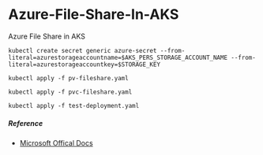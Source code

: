 # Azure-File-Share-In-AKS
Azure File Share in AKS
```
kubectl create secret generic azure-secret --from-literal=azurestorageaccountname=$AKS_PERS_STORAGE_ACCOUNT_NAME --from-literal=azurestorageaccountkey=$STORAGE_KEY
```
```
kubectl apply -f pv-fileshare.yaml
```
```
kubectl apply -f pvc-fileshare.yaml
```
```
kubectl apply -f test-deployment.yaml
```

##### Reference 
- [Microsoft Offical Docs](https://docs.microsoft.com/en-us/azure/aks/azure-files-volume)
